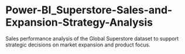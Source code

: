 # Power-BI_Superstore-Sales-and-Expansion-Strategy-Analysis
Sales performance analysis of the Global Superstore dataset to support strategic decisions on market expansion and product focus.
